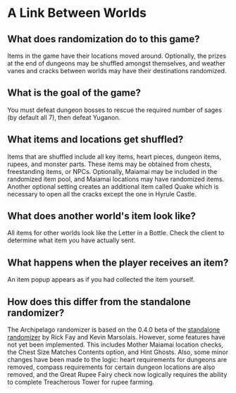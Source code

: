 # A Link Between Worlds

## What does randomization do to this game?

Items in the game have their locations moved around. Optionally, the prizes at the end of dungeons may be shuffled amongst themselves, and weather vanes and cracks between worlds may have their destinations randomized.

## What is the goal of the game?

You must defeat dungeon bosses to rescue the required number of sages (by default all 7), then defeat Yuganon.

## What items and locations get shuffled?

Items that are shuffled include all key items, heart pieces, dungeon items, rupees, and monster parts. These items may be obtained from chests, freestanding items, or NPCs. Optionally, Maiamai may be included in the randomized item pool, and Maiamai locations may have randomized items. Another optional setting creates an additional item called Quake which is necessary to open all the cracks except the one in Hyrule Castle.

## What does another world's item look like?

All items for other worlds look like the Letter in a Bottle. Check the client to determine what item you have actually sent.

## What happens when the player receives an item?

An item popup appears as if you had collected the item yourself.

## How does this differ from the standalone randomizer?

The Archipelago randomizer is based on the 0.4.0 beta of the [standalone randomizer](https://github.com/rickfay/z17-randomizer/) by Rick Fay and Kevin Marsolais. However, some features have not yet been implemented. This includes Mother Maiamai location checks, the Chest Size Matches Contents option, and Hint Ghosts. Also, some minor changes have been made to the logic: heart requirements for dungeons are removed, compass requirements for certain dungeon locations are also removed, and the Great Rupee Fairy check now logically requires the ability to complete Treacherous Tower for rupee farming.

